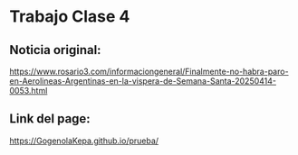 # Trabajo Clase 4

## Noticia original:
https://www.rosario3.com/informaciongeneral/Finalmente-no-habra-paro-en-Aerolineas-Argentinas-en-la-vispera-de-Semana-Santa-20250414-0053.html
## Link del page:
https://GogenolaKepa.github.io/prueba/
